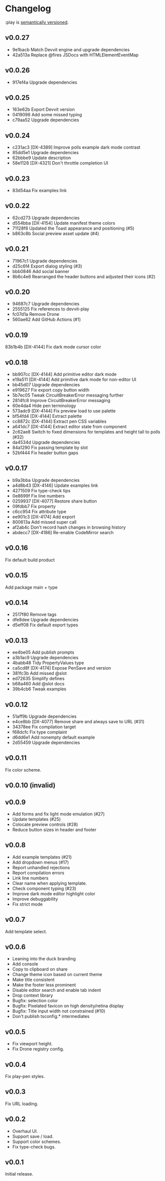 # Changelog

:play is [semantically versioned](https://semver.org).

## v0.0.27

- 9e1bacb Match Devvit engine and upgrade dependencies
- 42a513a Replace @fires JSDocs with HTMLElementEventMap

## v0.0.26

- 917ef4a Upgrade dependencies

## v0.0.25

- 163e62b Export Devvit version
- 0419098 Add some missed typing
- c79aa52 Upgrade dependencies

## v0.0.24

- c231ac3 [DX-4389] Improve polls example dark mode contrast
- 85dd5e1 Upgrade dependencies
- 62bbbe9 Update description
- 58e1128 [DX-4321] Don't throttle completion UI

## v0.0.23

- 83d54aa Fix examples link

## v0.0.22

- 62cd273 Upgrade dependencies
- d554bba [DX-4154] Update manifest theme colors
- 71128f8 Updated the Toast appearance and positioning (#5)
- b863c8b Social preview asset update (#4)

## v0.0.21

- 71967c1 Upgrade dependencies
- d25c6f4 Export dialog styling (#3)
- bbb0846 Add social banner
- 8b6c4e6 Rearranged the header buttons and adjusted their icons (#2)

## v0.0.20

- 94687c7 Upgrade dependencies
- 2555125 Fix references to devvit-play
- fc07d1a Remove Drone
- 560ae62 Add GitHub Actions (#1)

## v0.0.19

83b1b4b [DX-4144] Fix dark mode cursor color

## v0.0.18

- bb907cc [DX-4144] Add primitive editor dark mode
- e19a511 [DX-4144] Add primitive dark mode for non-editor UI
- bb45d07 Upgrade dependencies
- e919627 Fix export copy button width
- 5b7ec05 Tweak CircuitBreakerError messaging further
- 2814fc8 Improve CircuitBreakerError messaging
- 60e4da4 Hide pen terminology
- 573adc9 [DX-4144] Fix preview load to use palette
- bf54fd4 [DX-4144] Extract palette
- cc8872c [DX-4144] Extract pen CSS variables
- a641dc7 [DX-4144] Extract editor state from component
- 2c62ae8 Switch to fixed dimensions for templates and height tall to polls
  (#32)
- da4534d Upgrade dependencies
- 84a1290 Fix passing template by slot
- 52bf444 Fix header button gaps

## v0.0.17

- b9a3bba Upgrade dependencies
- a4d8b43 [DX-4146] Update examples link
- 4271509 Fix type-check tips
- 0e8699f Fix line numbers
- 0259937 [DX-4077] Restore share button
- 09fdbb7 Fix property
- c6cc954 Fix attribute type
- ee901c3 [DX-4174] Add export
- 800613a Add missed super call
- af2ab4c Don't record hash changes in browsing history
- abdecc7 [DX-4186] Re-enable CodeMirror search

## v0.0.16

Fix default build product

## v0.0.15

Add package main + type

## v0.0.14

- 2517f80 Remove tags
- dfe8dee Upgrade dependencies
- d5eff08 Fix default export types

## v0.0.13

- ee4be05 Add publish prompts
- a3b1ac9 Upgrade dependencies
- 4babb48 Tidy PropertyValues type
- ca5cd8f [DX-4174] Expose PenSave and version
- 381fc3b Add missed @slot
- ed72635 Simplify defines
- b68a460 Add @slot docs
- 39b4cb6 Tweak examples

## v0.0.12

- 51aff9b Upgrade dependencies
- e4ce8bb [DX-4077] Remove share and always save to URL (#31)
- 34378ee Fix compilation target
- f68dcfc Fix type complaint
- d6dd6e1 Add nonempty default example
- 2d55459 Upgrade dependencies

## v0.0.11

Fix color scheme.

## v0.0.10 (invalid)

## v0.0.9

- Add forms and fix light mode emulation (#27)
- Update templates (#25)
- Colocate preview controls (#28)
- Reduce button sizes in header and footer

## v0.0.8

- Add example templates (#21)
- Add dropdown menus (#17)
- Report unhandled rejections
- Report compilation errors
- Link line numbers
- Clear name when applying template.
- Check component typing (#23)
- Improve dark mode editor highlight color
- Improve debuggability
- Fix strict mode

## v0.0.7

Add template select.

## v0.0.6

- Leaning into the duck branding
- Add console
- Copy to clipboard on share
- Change theme icon based on current theme
- Make title consistent
- Make the footer less prominent
- Disable editor search and enable tab indent
- Drop context library
- Bugfix: selection color
- Bugfix: Pixelated favicon on high density/retina display
- Bugfix: Title input width not constrained (#10)
- Don't publish tsconfig.\* intermediates

## v0.0.5

- Fix viewport height.
- Fix Drone registry config.

## v0.0.4

Fix play-pen styles.

## v0.0.3

Fix URL loading.

## v0.0.2

- Overhaul UI.
- Support save / load.
- Support color schemes.
- Fix type-check bugs.

## v0.0.1

Initial release.
